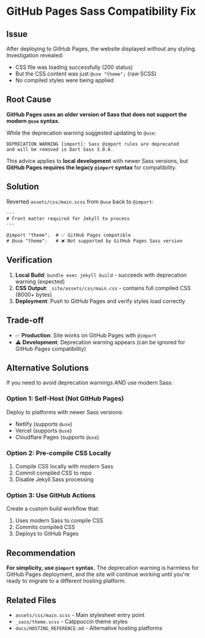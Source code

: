 # GitHub Pages Sass Compatibility Fix

## Issue
After deploying to GitHub Pages, the website displayed without any styling. Investigation revealed:
- CSS file was loading successfully (200 status)
- But the CSS content was just `@use "theme";` (raw SCSS)
- No compiled styles were being applied

## Root Cause
**GitHub Pages uses an older version of Sass that does not support the modern `@use` syntax.**

While the deprecation warning suggested updating to `@use`:
```
DEPRECATION WARNING [import]: Sass @import rules are deprecated
and will be removed in Dart Sass 3.0.0.
```

This advice applies to **local development** with newer Sass versions, but **GitHub Pages requires the legacy `@import` syntax** for compatibility.

## Solution
Reverted `assets/css/main.scss` from `@use` back to `@import`:

```scss
---
# Front matter required for Jekyll to process
---

@import "theme";  # ✅ GitHub Pages compatible
# @use "theme";   # ❌ Not supported by GitHub Pages Sass version
```

## Verification
1. **Local Build**: `bundle exec jekyll build` - succeeds with deprecation warning (expected)
2. **CSS Output**: `_site/assets/css/main.css` - contains full compiled CSS (8000+ bytes)
3. **Deployment**: Push to GitHub Pages and verify styles load correctly

## Trade-off
- ✅ **Production**: Site works on GitHub Pages with `@import`
- ⚠️ **Development**: Deprecation warning appears (can be ignored for GitHub Pages compatibility)

## Alternative Solutions
If you need to avoid deprecation warnings AND use modern Sass:

### Option 1: Self-Host (Not GitHub Pages)
Deploy to platforms with newer Sass versions:
- Netlify (supports `@use`)
- Vercel (supports `@use`)
- Cloudflare Pages (supports `@use`)

### Option 2: Pre-compile CSS Locally
1. Compile CSS locally with modern Sass
2. Commit compiled CSS to repo
3. Disable Jekyll Sass processing

### Option 3: Use GitHub Actions
Create a custom build workflow that:
1. Uses modern Sass to compile CSS
2. Commits compiled CSS
3. Deploys to GitHub Pages

## Recommendation
**For simplicity, use `@import` syntax.** The deprecation warning is harmless for GitHub Pages deployment, and the site will continue working until you're ready to migrate to a different hosting platform.

## Related Files
- `assets/css/main.scss` - Main stylesheet entry point
- `_sass/theme.scss` - Catppuccin theme styles
- `docs/HOSTING_REFERENCE.md` - Alternative hosting platforms
